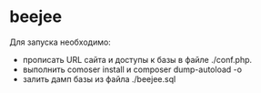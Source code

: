 # beejee
Для запуска необходимо:
- прописать URL сайта и доступы к базы в файле ./conf.php.
- выполнить comoser install и composer dump-autoload -o
- залить дамп базы из файла ./beejee.sql


